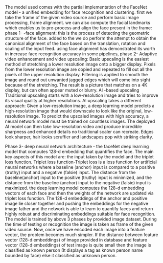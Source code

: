 The model used comes with the partial implementation of the FaceNet model - a unified embedding for face recognition and clustering. first we take the frame of the given video source and perform basic image processing, frame alignment. we can also compute the facial landmarks which enables us to pre-process and align the face present in the frame:
phase 1- -face alignment: this is the process of detecting the geometric structure of the face. added to the we do perform the attempt to obtain the canonical alignment of the face based on the translation, rotation and scaling of the input feed. using face alignment has demonstrated its worth in increase face recognition accuracy in some pipelines,
phase 2- Adaptive video enhancement and video upscaling: Basic upscaling is the easiest method of stretching a lower resolution image onto a bigger display. Pixels from the lower resolution image are copied and repeated to fill out all the pixels of the upper resolution display. Filtering is applied to smooth the image and round out unwanted jagged edges which will come into sight because of the stretching. The result is a picture that matches on a 4K display, but can often appear muted or blurry.
AI -based upscaling Traditional upscaling starts with a low-resolution image and tries to improve its visual quality at higher resolutions. AI upscaling takes a different approach: Given a low-resolution image, a deep learning model predicts a high-resolution image that would downscale to look like the original, low-resolution image. To predict the upscaled images with high accuracy, a neural network model must be trained on countless images. The deployed AI model can then take low-resolution video and produce incredible sharpness and enhanced details no traditional scaler can recreate. Edges look sharper, hair looks scruffier and landscapes pop with striking clarity.

Phase 3- deep neural network architecture - the faceNet deep learning model that computes 128-d embedding that quantifies the face. The main key aspects of this model are: the input taken by the model and the triplet loss function.
Triplet loss function-Triplet loss is a loss function for artificial neural networks where a baseline (anchor) input is compared to a positive (truthy) input and a negative (falsie) input. The distance from the baseline(anchor) input to the positive (truthy) input is minimized, and the distance from the baseline (anchor) input to the negative (falsie) input is maximized.
the deep learning model computes the 128-d embedding vectors of each face and then the weights of the network are updated via triplet loss function. The 128-d embeddings of the anchor and positive image lie closer together and pushing the embeddings for the negative image father and the network is able to learn to quantify faces and return highly robust and discriminating embeddings suitable for face recognition.
The model is trained by above 3 phases by provided image dataset. During the time of testing or recognition the image is taken as frame of the given video source. Now, once we have encoded each image into a feature vector, the problem becomes much simpler. If the distance between feature vector (128-d embeddings) of image provided in database and feature vector (128-d embeddings) of test image is quite small then the image is classified as known person (It displays a tag as known person name bounded by face) else it classified as unknown person.  
